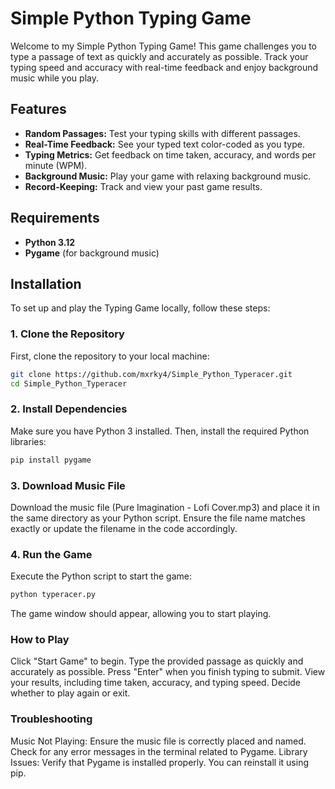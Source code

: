 # Simple Python Typing Game

Welcome to my Simple Python Typing Game! This game challenges you to type a passage of text as quickly and accurately as possible. Track your typing speed and accuracy with real-time feedback and enjoy background music while you play.

## Features

- **Random Passages:** Test your typing skills with different passages.
- **Real-Time Feedback:** See your typed text color-coded as you type.
- **Typing Metrics:** Get feedback on time taken, accuracy, and words per minute (WPM).
- **Background Music:** Play your game with relaxing background music.
- **Record-Keeping:** Track and view your past game results.

## Requirements

- **Python 3.12**
- **Pygame** (for background music)

## Installation

To set up and play the Typing Game locally, follow these steps:

### 1. Clone the Repository

First, clone the repository to your local machine:

```bash
git clone https://github.com/mxrky4/Simple_Python_Typeracer.git
cd Simple_Python_Typeracer
```

### 2. Install Dependencies
Make sure you have Python 3 installed. Then, install the required Python libraries:

```bash
pip install pygame
```
### 3. Download Music File
Download the music file (Pure Imagination - Lofi Cover.mp3) and place it in the same directory as your Python script. Ensure the file name matches exactly or update the filename in the code accordingly.

### 4. Run the Game
Execute the Python script to start the game:

```bash
python typeracer.py
```
The game window should appear, allowing you to start playing.

### How to Play
Click "Start Game" to begin.
Type the provided passage as quickly and accurately as possible.
Press "Enter" when you finish typing to submit.
View your results, including time taken, accuracy, and typing speed.
Decide whether to play again or exit.


### Troubleshooting
Music Not Playing: Ensure the music file is correctly placed and named. Check for any error messages in the terminal related to Pygame.
Library Issues: Verify that Pygame is installed properly. You can reinstall it using pip.